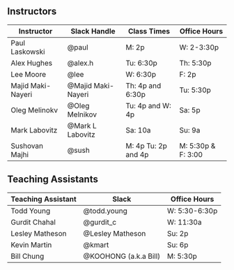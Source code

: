 ## Instructors 

| Instructor        | Slack Handle       | Class Times         | Office Hours |
|-------------------|--------------------|---------------------|--------------|
| Paul Laskowski    | @paul              | M:   2p             | W: 2-3:30p   |
| Alex Hughes       | @alex.h            | Tu:  6:30p          | Th: 5:30p    |
| Lee Moore         | @lee               | W:   6:30p          | F:  2p       |
| Majid Maki-Nayeri | @Majid Maki-Nayeri | Th:  4p and 6:30p   | Tu: 5:30p    |
| Oleg Melinokv     | @Oleg Melnikov     | Tu: 4p and W: 4p    | Sa: 5p       |
| Mark Labovitz     | @Mark L Labovitz   | Sa: 10a             | Su: 9a       | 
| Sushovan Majhi    | @sush              | M: 4p Tu: 2p and 4p | M: 5:30p & F: 3:00 | 

## Teaching Assistants

| Teaching Assistant | Slack            | Office Hours         |
|--------------------|------------------|----------------------|
| Todd Young         | @todd.young      | W:  5:30-6:30p       |
| Gurdit Chahal      | @gurdit_c        | W:  11:30a           |
| Lesley Matheson    | @Lesley Matheson | Su: 2p               |
| Kevin Martin       | @kmart           | Su: 6p               |
| Bill Chung         | @KOOHONG (a.k.a Bill)| M: 5:30p        |
